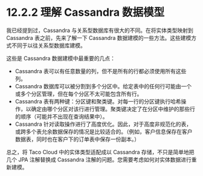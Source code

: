 # 12.2.2 理解 Cassandra 数据模型

我已经提到过，Cassandra 与关系型数据库有很大的不同。在将实体类型映射到 Cassandra 表之前，先来了解一下 Cassandra 数据建模的一些方法。这些建模方式不同于以往关系型数据库建模。

这些是 Cassandra 数据建模中最重要的几点：

* Cassandra 表可以有任意数量的列，但不是所有的行都必须使用所有这些列。
* Cassandra 数据库可以被分割到多个分区中。给定表中的任何行可能由一个或多个分区管理，但在每个分区不太可能包含所有行。
* Cassandra 表有两种键：分区键和聚类键。对每一行的分区键执行哈希操作，以确定由哪个分区对该行进行管理。聚类键决定了在分区中维护的那些行的顺序（可能并不出现在查询结果中）。
* Cassandra 针对读取操作进行了高度优化。因此，对于高度非规范化的表，或跨多个表允余数据保存的情况是比较适合的。（例如，客户信息保存在客户数据表，同时也在客户下的订单表中保存一份副本。）

总之，将 Taco Cloud 中的实体类型适配成以 Cassandra 存储，不只是简单地把几个 JPA 注解替换成 Cassandra 注解的问题。您需要考虑如何对实体数据进行重新建模。

